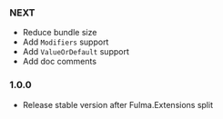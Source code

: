 ### NEXT

* Reduce bundle size
* Add `Modifiers` support
* Add `ValueOrDefault` support
* Add doc comments

### 1.0.0

* Release stable version after Fulma.Extensions split
